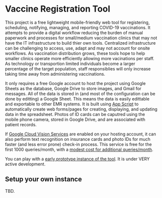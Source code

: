 # Vaccine Registration Tool

This project is a free lightweight mobile-friendly web tool for registering, scheduling, notifying, managing, and reporting COVID-19 vaccinations.  It attempts to provide a digital workflow reducing the burden of manual paperwork and processes for small/medium vaccination clinics that may not have the IT infrastructure to build thier own tools. Centralized infrastructure can be challenging to access, use, adapt and may not account for onsite workflows.  As vaccination distribution grows, these tools hope to help smaller clinics operate more efficiently allowing more vacinations per staff.  As technology or transportion limited individuals become a larger percentage of the target population, staff responsiblies will only increase taking time away from administering vaccinations.

It only requires a free Google account to host the project using Google Sheets as the database, Google Drive to store images, and Gmail for messages.  All of the data is stored in (and most of the configuration can be done by editting) a Google Sheet. This means the data is easily edittable and exportable to other EMR systems. It is built using [App Script](https://developers.google.com/apps-script) to automatically create web forms/pages for creating, displaying, and updating data in the spreadsheet. Photos of ID cards can be caputred using the mobile phone camera, stored in Google Drive, and are associated with patient records.

If [Google Cloud Vision Services](https://cloud.google.com/vision) are enabled on your hosting account, it can also perform text recognition on insurance cards and photo IDs for much faster (and less error prone) check-in process.  This service is free for the first 1000 queries/month, with a [modest cost for additional queries/month](https://cloud.google.com/vision/pricing).

You can play with a [early prototype instance of the tool](https://script.google.com/macros/s/AKfycbxqX4NDfrTFaTn25ilzazqobWwMPT1IKzxHUdJBnnWPI3pjZ2tAV615d7vwLxT2H0Ls-g/exec).  It is under VERY active development.

## Setup your own instance

TBD.
